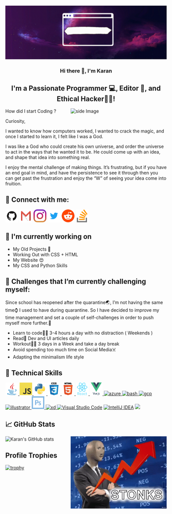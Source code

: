 <p align="left"> <img src="Banner.gif"/> </p>

<h3 align="center">
Hi there 👋, I'm Karan
</h3>

<h2 align="center">
I'm a Passionate Programmer 💻, Editor 📸, and Ethical Hacker🧑‍💻!
</h2> 


<img src="https://github.com/Network-Karan/Network-Karan/blob/main/Why%20are%20you%20coding.gif" alt="side Image" align="right" width="300" height="auto" />

How did I start Coding ?

Curiosity, 

I wanted to know how computers worked, I wanted to crack the magic, and once I started to learn it, I felt like I was a God.	

I was like a God who could create his own universe, and order the universe to act in the ways that he wanted it to be. He could come up with an idea, and shape that idea into something real.

I enjoy the mental challenge of making things. It’s frustrating, but if you have an end goal in mind, and have the persistence to see it through then you can get past the frustration and enjoy the “W” of seeing your idea come into fruition.  


## 🤝 Connect with me:

<p align="left"> <a href="https://github.com/Network-Karan/" target="_blank"> <img src=https://github.com/Network-Karan/Network-Karan/blob/main/Logo_Modules/Github.png alt="Github logo" width="40" height="40"/></a> <a href="https://mail.google.com/mail/u/0/#inbox" target="_blank"> <img src=https://github.com/Network-Karan/Network-Karan/blob/main/Logo_Modules/Gmail.png alt="Gmail logo" width="40" height="40"/></a> <a href="https://www.instagram.com/_kxran_/" target="_blank"> <img src=https://github.com/Network-Karan/Network-Karan/blob/main/Logo_Modules/Instagram.png alt="Instagram logo" width="40" height="40"/></a> <a href="https://twitter.com/Network_Karan" target="_blank"> <img src=Logo_Modules/Twitter.png alt="Twitter logo" width="40" height="40"/></a> <a href="https://www.reddit.com/user/oEsctasy/" target="_blank"> <img src=https://github.com/Network-Karan/Network-Karan/blob/main/Logo_Modules/Reddit.png alt="Github logo" width="40" height="40"/></a> <a href="https://stackoverflow.com/users/17293082/twisty" target="_blank"> <img src=https://github.com/Network-Karan/Network-Karan/blob/main/Logo_Modules/Stackoverflow.svg alt="Github logo" width="40" height="40"/></a>

## 🔭 I'm currently working on
* My Old Projects 💫
* Working Out with CSS + HTML
* My Website 😍
* My CSS and Python Skills

## 🌱 Challenges that I’m currently challenging myself: 
Since school has reopened after the quarantine:earth_asia:, I’m not having the same time:watch: I used to have during quarantine. So I have decided to improve my time management and set a couple of self-challenges in order to push myself more further.:running:

* Learn to code:man_technologist: 3-4 hours a day with no distraction ( Weekends ) 
* Read:newspaper: Dev and UI articles daily 
* Workout:weight_lifting_man: 3 days in a Week and take a day break 
* Avoid spending too much time on Social Media:skull_and_crossbones:
* Adapting the minimalism life style 

## 💼 Technical Skills

<p align="left"> <a href="https://www.java.com" target="_blank"> <img src="https://raw.githubusercontent.com/devicons/devicon/master/icons/java/java-original.svg" alt="java" width="40" height="40"/> </a> <a href="https://developer.mozilla.org/en-US/docs/Web/JavaScript" target="_blank"> <img src="https://raw.githubusercontent.com/devicons/devicon/master/icons/javascript/javascript-original.svg" alt="javascript" width="40" height="40"/> </a> <a href="https://www.python.org" target="_blank"> <img src="https://raw.githubusercontent.com/devicons/devicon/master/icons/python/python-original.svg" alt="python" width="40" height="40"/> </a> <a href="https://www.w3schools.com/css/" target="_blank"> <img src="https://raw.githubusercontent.com/devicons/devicon/master/icons/css3/css3-original-wordmark.svg" alt="css3" width="40" height="40"/> </a> <a href="https://www.w3.org/html/" target="_blank"> <img src="https://raw.githubusercontent.com/devicons/devicon/master/icons/html5/html5-original-wordmark.svg" alt="html5" width="40" height="40"/> </a> <a href="https://reactjs.org/" target="_blank"> <img src="https://raw.githubusercontent.com/devicons/devicon/master/icons/react/react-original-wordmark.svg" alt="react" width="40" height="40"/> </a> <a href="https://vuejs.org/" target="_blank"> <img src="https://raw.githubusercontent.com/devicons/devicon/master/icons/vuejs/vuejs-original-wordmark.svg" alt="vuejs" width="40" height="40"/> </a> <a href="https://azure.microsoft.com/en-in/" target="_blank"> <img src="https://www.vectorlogo.zone/logos/microsoft_azure/microsoft_azure-icon.svg" alt="azure" width="40" height="40"/> </a> <a href="https://www.gnu.org/software/bash/" target="_blank"> <img src="https://www.vectorlogo.zone/logos/gnu_bash/gnu_bash-icon.svg" alt="bash" width="40" height="40"/> </a> <a href="https://cloud.google.com" target="_blank"> <img src="https://www.vectorlogo.zone/logos/google_cloud/google_cloud-icon.svg" alt="gcp" width="40" height="40"/> </a> <a href="https://www.adobe.com/in/products/illustrator.html" target="_blank"> <img src="https://www.vectorlogo.zone/logos/adobe_illustrator/adobe_illustrator-icon.svg" alt="illustrator" width="40" height="40"/> </a> <a href="https://www.photoshop.com/en" target="_blank"> <img src="https://raw.githubusercontent.com/devicons/devicon/master/icons/photoshop/photoshop-line.svg" alt="photoshop" width="40" height="40"/> </a> <a href="https://www.adobe.com/products/xd.html" target="_blank"> <img src="https://cdn.worldvectorlogo.com/logos/adobe-xd.svg" alt="xd" width="40" height="40"/> </a> <a href = "https://code.visualstudio.com/"><img height="40" src="https://upload.wikimedia.org/wikipedia/commons/thumb/9/9a/Visual_Studio_Code_1.35_icon.svg/1200px-Visual_Studio_Code_1.35_icon.svg.png" alt="Visual Studio Code"></a> <a href = "https://www.jetbrains.com/idea/"><img height="40" src="https://upload.wikimedia.org/wikipedia/commons/thumb/9/9c/IntelliJ_IDEA_Icon.svg/96px-IntelliJ_IDEA_Icon.svg.png" alt="IntelliJ IDEA"></a>
<a href = "https://www.jetbrains.com/pycharm/"><img height="40" src="https://resources.jetbrains.com/storage/products/pycharm/img/meta/pycharm_logo_300x300.png"></a>

## 📈 GitHub Stats
 
<img src="https://github.com/Network-Karan/Network-Karan/blob/main/stonks-up-stongs.gif" alt="side Image" align="right" width="300" height="auto" />

![Karan's GitHub stats](https://github-readme-stats.vercel.app/api?username=Network-Karan&show_icons=true&theme=dark)

## Profile Trophies
[![trophy](https://github-profile-trophy.vercel.app/?username=Network-Karan)](https://github.com/ryo-ma/github-profile-trophy)





  
  
